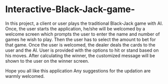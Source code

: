 # Interactive-Black-Jack-game-

In this project, a client or user plays the traditional Black-Jack game with AI. 
Once, the user starts the application, he/she will be welcomed by a welcome screen which prompts the user to enter the name and number of games he wish to play.
Then the user has to select the amount to bet for that game.
Once the user is welcomed, the dealer deals the cards to the user and the AI.
User is provided with the options to hit or stand based on his moves.
After calculating the winner, the customized message will be shown to the user on the winner screen.

Hope you all like this application
Any suggestions for the updation are warmly welcomed.
